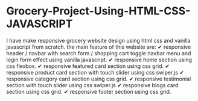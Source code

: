 # Grocery-Project-Using-HTML-CSS-JAVASCRIPT
I have make responsive grocery website design using html css and vanilla javascript from scratch.  the main feature of this website are: ✔ responsive header / navbar with search form / shopping cart toggle navbar menu and login form effect using vanilla javascript. ✔ responsive home section using css flexbox. ✔ responsive featured card section using css grid. ✔ responsive product card section with touch slider using css swiper.js ✔ responsive category card section using css grid. ✔ responsive testimonial section with touch slider using css swiper.js ✔ responsive blogs card section using css grid. ✔ responsive footer section using css grid.